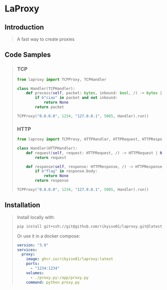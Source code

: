 # LaProxy

## Introduction

> A fast way to create proxies

## Code Samples

> ### TCP
>
> ```python
> from laproxy import TCPProxy, TCPHandler
> 
> class Handler(TCPHandler):
>     def process(self, packet: bytes, inbound: bool, /) -> bytes | None:
>         if b"ciao" in packet and not inbound:
>             return None
>         return packet
> 
> TCPProxy("0.0.0.0", 1234, "127.0.0.1", 5005, Handler).run()
> ```
>
> ### HTTP
>
> ```python
> from laproxy import TCPProxy, HTTPHandler, HTTPRequest, HTTPResponse
> 
> class Handler(HTTPHandler):
>     def request(self, request: HTTPRequest, /) -> HTTPRequest | None:
>         return request
> 
>     def response(self, response: HTTPResponse, /) -> HTTPResponse | None:
>         if b"flag" in response.body:
>             return None
>         return response
> 
> TCPProxy("0.0.0.0", 1234, "127.0.0.1", 5005, Handler).run()
> ```
>
> 

## Installation

> Install locally with:
>
> ```bash
> pip install git+ssh://git@github.com/rikyiso01/laproxy.git@latest
> ```
>
> Or use it in a docker compose:
>
> ```yaml
> version: "3.9"
> services:
>   proxy:
>     image: ghcr.io/rikyiso01/laproxy:latest
>     ports:
>       - "1234:1234"
>     volumes:
>       - ./proxy.py:/app/proxy.py
>     command: python proxy.py
> ```